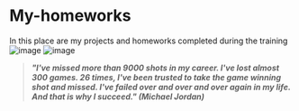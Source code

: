 # My-homeworks
In this place are my projects and homeworks completed during the training
![image](https://user-images.githubusercontent.com/95427268/144517469-7a638715-746e-4c19-90fa-86e94d142eac.png)
![image](https://user-images.githubusercontent.com/95427268/144517759-378606b7-8ec0-49a5-bc44-0712a235dccf.png)
> ***"I've missed more than 9000 shots in my career. I've lost almost 300 games. 26 times, I've been trusted to take the game winning shot and missed. I've failed over and over and over again in my life. And that is why I succeed." (Michael Jordan)***
